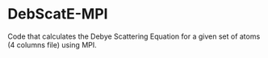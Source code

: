 # DebScatE-MPI
Code that calculates the Debye Scattering Equation for a given set of atoms (4 columns file) using MPI.
